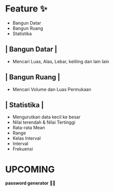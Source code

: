 # Feature ✨
- Bangun Datar
- Bangun Ruang
- Statistika

| Bangun Datar |
----------------
- Mencari Luas, Alas, Lebar, keliling dan lain lain

| Bangun Ruang |
--------------
- Mencari Volume dan Luas Permukaan

| Statistika |
--------------
- Mengurutkan data kecil ke besar
- Nilai terendah & Nilai Tertinggi
- Rata-rata Mean
- Range
- Kelas Interval
- Interval
- Frekuensi


# **UPCOMING**
**password generator** 👨‍💻
